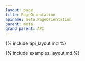 ```yaml
---
layout: page
title: PageOrientation
apiname: meta.PageOrientation
parent: meta
grand_parent: API
---
```


{% include api_layout.md %}

{% include examples_layout.md %}
